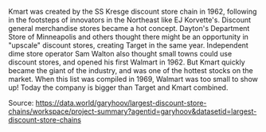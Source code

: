 
Kmart was created by the SS Kresge discount store chain in 1962, following in the footsteps of innovators in the Northeast like EJ Korvette's. Discount general merchandise stores became a hot concept. Dayton's Department Store of Minneapolis and others thought there might be an opportunity in "upscale" discount stores, creating Target in the same year. Independent dime store operator Sam Walton also thought small towns could use discount stores, and opened his first Walmart in 1962. But Kmart quickly became the giant of the industry, and was one of the hottest stocks on the market. When this list was compiled in 1969, Walmart was too small to show up! Today the company is bigger than Target and Kmart combined.

Source: https://data.world/garyhoov/largest-discount-store-chains/workspace/project-summary?agentid=garyhoov&datasetid=largest-discount-store-chains
